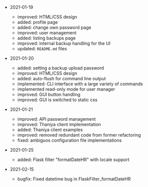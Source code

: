 * 2021-01-19
	* improved: HTML/CSS design
	* added: profile page
	* added: change own password page
	* improved: user management
	* added: listing backups page
	* improved: internal backup handling for the UI
	* updated: `README.md` files

* 2021-01-20
	* added: setting a backup upload password
	* improved: HTML/CSS design
	* added: auto-flush for command line output
	* implemented: CLI interface with a large variety of commands
	* implemented read-only mode for user manager
	* improved: GUI button handling
	* improved: GUI is switched to static css

* 2021-01-21
	* improved: API password management
	* improved: Thaniya client implementation
	* added: Thaniya client examples
	* improved: removed redundant code from former refactoring
	* fixed: ambiguos configuration file implementations

* 2021-01-25
	* added: Flask filter "formatDateHR" with locale support

* 2021-02-15
	* bugfix: Fixed datetime bug in FlaskFilter_formatDateHR



